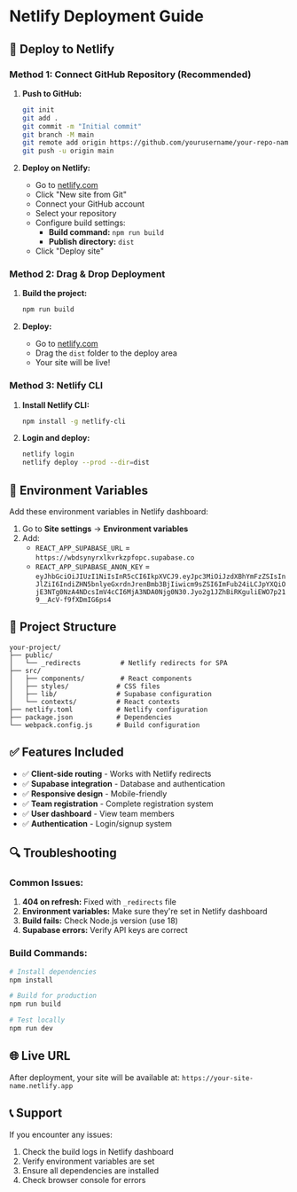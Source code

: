 # Netlify Deployment Guide

## 🚀 Deploy to Netlify

### Method 1: Connect GitHub Repository (Recommended)

1. **Push to GitHub:**
   ```bash
   git init
   git add .
   git commit -m "Initial commit"
   git branch -M main
   git remote add origin https://github.com/yourusername/your-repo-name.git
   git push -u origin main
   ```

2. **Deploy on Netlify:**
   - Go to [netlify.com](https://netlify.com)
   - Click "New site from Git"
   - Connect your GitHub account
   - Select your repository
   - Configure build settings:
     - **Build command:** `npm run build`
     - **Publish directory:** `dist`
   - Click "Deploy site"

### Method 2: Drag & Drop Deployment

1. **Build the project:**
   ```bash
   npm run build
   ```

2. **Deploy:**
   - Go to [netlify.com](https://netlify.com)
   - Drag the `dist` folder to the deploy area
   - Your site will be live!

### Method 3: Netlify CLI

1. **Install Netlify CLI:**
   ```bash
   npm install -g netlify-cli
   ```

2. **Login and deploy:**
   ```bash
   netlify login
   netlify deploy --prod --dir=dist
   ```

## 🔧 Environment Variables

Add these environment variables in Netlify dashboard:

1. Go to **Site settings** → **Environment variables**
2. Add:
   - `REACT_APP_SUPABASE_URL` = `https://wbdsynyrxlkvrkzpfopc.supabase.co`
   - `REACT_APP_SUPABASE_ANON_KEY` = `eyJhbGciOiJIUzI1NiIsInR5cCI6IkpXVCJ9.eyJpc3MiOiJzdXBhYmFzZSIsInJlZiI6IndiZHN5bnlyeGxrdnJrenBmb3BjIiwicm9sZSI6ImFub24iLCJpYXQiOjE3NTg0NzA4NDcsImV4cCI6MjA3NDA0Njg0N30.Jyo2g1JZhBiRKguliEWO7p219__AcV-f9fXDmIG6ps4`

## 📁 Project Structure

```
your-project/
├── public/
│   └── _redirects          # Netlify redirects for SPA
├── src/
│   ├── components/         # React components
│   ├── styles/            # CSS files
│   ├── lib/               # Supabase configuration
│   └── contexts/          # React contexts
├── netlify.toml           # Netlify configuration
├── package.json           # Dependencies
└── webpack.config.js      # Build configuration
```

## ✅ Features Included

- ✅ **Client-side routing** - Works with Netlify redirects
- ✅ **Supabase integration** - Database and authentication
- ✅ **Responsive design** - Mobile-friendly
- ✅ **Team registration** - Complete registration system
- ✅ **User dashboard** - View team members
- ✅ **Authentication** - Login/signup system

## 🔍 Troubleshooting

### Common Issues:

1. **404 on refresh:** Fixed with `_redirects` file
2. **Environment variables:** Make sure they're set in Netlify dashboard
3. **Build fails:** Check Node.js version (use 18)
4. **Supabase errors:** Verify API keys are correct

### Build Commands:

```bash
# Install dependencies
npm install

# Build for production
npm run build

# Test locally
npm run dev
```

## 🌐 Live URL

After deployment, your site will be available at:
`https://your-site-name.netlify.app`

## 📞 Support

If you encounter any issues:
1. Check the build logs in Netlify dashboard
2. Verify environment variables are set
3. Ensure all dependencies are installed
4. Check browser console for errors
